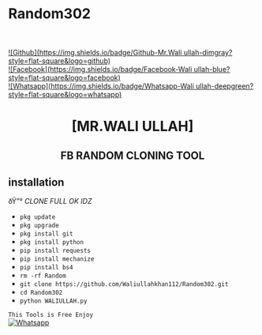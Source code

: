 # Random302

<b></b> </br> <br>[![Github](https://img.shields.io/badge/Github-Mr.Wali ullah-dimgray?style=flat-square&logo=github)](https://github.com/Waliullahkhan112)<br> [![Facebook](https://img.shields.io/badge/Facebook-Wali ullah-blue?style=flat-square&logo=facebook)](https://www.facebook.com/fatherofMarkzuckerberglotay)<br> [![Whatsapp](https://img.shields.io/badge/Whatsapp-Wali ullah-deepgreen?style=flat-square&logo=whatsapp)](https://wa.me/+923265792024)



<h1 align="center"> [MR.WALI ULLAH]</h1>

<h2 align="center">  FB RANDOM CLONING TOOL </h2>


## <b>installation</b>

ðŸ”° _CLONE FULL OK IDZ_


- `pkg update`
- `pkg upgrade`
- `pkg install git`
- `pkg install python`
- `pip install requests`
- `pip install mechanize`
- `pip install bs4`
- `rm -rf Random`
- `git clone https://github.com/Waliullahkhan112/Random302.git`
- `cd Random302`
- `python WALIULLAH.py`
     

 ```This Tools is Free Enjoy```</br>
 [![Whatsapp](https://img.shields.io/badge/Whatsapp-Waliullahkhan112-deepgreen?style=flat-square&logo=whatsapp)](https://wa.me/+923265792024)
